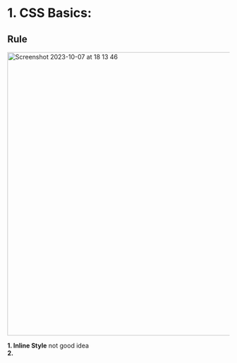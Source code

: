 # 1. CSS Basics:
## Rule
<img width="642" alt="Screenshot 2023-10-07 at 18 13 46" src="https://github.com/Fanpeng-L/FullStack-Learning-Notes/assets/90544605/d3e64732-0839-41ae-837d-e60840c2fcf5">

**1. Inline Style** not good idea  
**2. <style> element**  
**3. style.css external stylesheet**✅  

## color system:  
- RGB  
- hexadecimal  

## Absolute & Relative units  
<img width="545" alt="Screenshot 2023-10-07 at 19 34 21" src="https://github.com/Fanpeng-L/FullStack-Learning-Notes/assets/90544605/ae479fa4-07cc-4d89-99c3-b38c23480652">  

Absolute units is not recommended used for responsive websites.

## (1) CSS Selectors
- universal
- element
- ,  (select several elements at the same time)
- \# (ID selector)
- .  (class selector)
- space descendent selector
- \+ (adjecent)
- \> (direct child)
- input[type="password"]  attribute selector
- : pseudo class -- states (checked, active, hover...)
- :: pseudo elements --- specific parts of an element

## (2) cascade & specificity
The order in styles matters.  
when multiple rules apply to the same element, the more specific selector "wins".   
<img width="622" alt="Screenshot 2023-10-07 at 23 35 43" src="https://github.com/Fanpeng-L/FullStack-Learning-Notes/assets/90544605/33573f3f-d511-4dae-a521-5c2b51213a50">

## (3) inheritance
some elements are inheritable, some not.

## (4) box model  
### border
border-width; border-color; border-style  
<img width="313" alt="Screenshot 2023-10-07 at 23 47 20" src="https://github.com/Fanpeng-L/FullStack-Learning-Notes/assets/90544605/58825360-5dcb-49e3-9641-b1ae02c6a8ce"> looks like👉:
<img width="321" alt="Screenshot 2023-10-07 at 23 48 18" src="https://github.com/Fanpeng-L/FullStack-Learning-Notes/assets/90544605/4b8acf9f-af75-476b-8799-7ca837b30051">

<img width="601" alt="Screenshot 2023-10-08 at 00 08 09" src="https://github.com/Fanpeng-L/FullStack-Learning-Notes/assets/90544605/184b28a1-bd59-4647-bde3-311b914cdfb7">

💡`body` has defaulf margin, so we can set to 0 when we start to style the CSS.

### display property
- display: inline  
- display: block  
change the take up space.  
<img width="801" alt="Screenshot 2023-10-08 at 00 18 45" src="https://github.com/Fanpeng-L/FullStack-Learning-Notes/assets/90544605/0768af25-81e8-4209-8973-5b6d249807a3">

## (5) Relative Units
### percentage:  
<img width="499" alt="Screenshot 2023-10-08 at 00 26 13" src="https://github.com/Fanpeng-L/FullStack-Learning-Notes/assets/90544605/f32f6a71-b3bb-4912-9128-2cdf617e869b">

### em
<img width="481" alt="Screenshot 2023-10-08 at 00 31 25" src="https://github.com/Fanpeng-L/FullStack-Learning-Notes/assets/90544605/c80902d4-fbc3-4b34-a2ee-10bed7b6513a">

one problem em can cause is:  
<img width="230" alt="Screenshot 2023-10-08 at 00 38 06" src="https://github.com/Fanpeng-L/FullStack-Learning-Notes/assets/90544605/6c4b4d5f-d7d8-4cce-8d0f-1088c1cd3550">

### rem
<img width="482" alt="Screenshot 2023-10-08 at 00 36 45" src="https://github.com/Fanpeng-L/FullStack-Learning-Notes/assets/90544605/ea5df885-35b2-4046-8970-6f5b64628623">

Absolute and Relative:
<img width="618" alt="Screenshot 2023-10-03 at 16 55 15" src="https://github.com/Fanpeng-L/FullStack-Learning-Notes/assets/90544605/17af5454-213e-4868-a1cc-502e0acd1fbc">


# 2. CSS Properties



